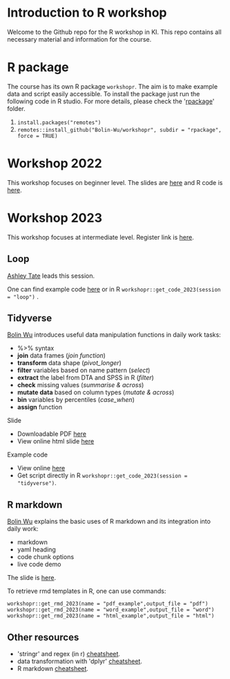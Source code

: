 # Introduction to R workshop
Welcome to the Github repo for the R workshop in KI. This repo contains all necessary material and information for the course.

# R package
The course has its own R package `workshopr`. The aim is to make example data and script easily accessible. To install the package just run the following code in R studio. For more details, please check the '[rpackage](https://github.com/Bolin-Wu/workshopr/tree/main/rpackage)' folder.

1. `install.packages("remotes")`
2. `remotes::install_github("Bolin-Wu/workshopr", subdir = "rpackage", force = TRUE)`

# Workshop 2022
This workshop focuses on beginner level.  The slides are  [here](https://github.com/Bolin-Wu/workshopr/blob/main/material/2022_beginner/slide.pdf) and R code is [here](https://github.com/Bolin-Wu/workshopr/blob/main/material/2022_beginner/example.R).

# Workshop 2023
This workshop focuses at intermediate level. Register link is [here](https://news.ki.se/calendar/r-programming-workshop-2023-intermediate-level).

## Loop
[Ashley Tate](https://staff.ki.se/people/ashley-tate) leads this session. 

One can find example code [here](https://github.com/Bolin-Wu/workshopr/tree/main/material/2023_intermediate/loop_session) or in R `workshopr::get_code_2023(session = "loop")` .


## Tidyverse
[Bolin Wu](https://staff.ki.se/people/bolin-wu) introduces useful data manipulation functions in daily work tasks:

- %>% syntax
- **join** data frames (*join function*)
- **transform** data shape (*pivot_longer*)
- **filter** variables based on name pattern (*select*)
- **extract** the label from DTA and SPSS in R (*filter*)
- **check** missing values (*summarise & across*)
- **mutate data** based on column types (*mutate & across*)
- **bin** variables by percentiles (*case_when*)
- **assign** function 

Slide 

- Downloadable PDF [here](https://github.com/Bolin-Wu/workshopr/blob/main/material/2023_intermediate/tidyverse_RMD_session/slides/index.pdf) 
- View online html slide [here](https://rpubs.com/bolinwu/rworkshop-intermediate)

Example code

- View  online [here](https://github.com/Bolin-Wu/workshopr/blob/main/material/2023_intermediate/tidyverse_RMD_session/rscript/tidyverse_2023.R) 
- Get script directly in R `workshopr::get_code_2023(session = "tidyverse")`.


## R markdown
[Bolin Wu](https://staff.ki.se/people/bolin-wu) explains the basic uses of R markdown and its integration into daily work:

- markdown 
- yaml heading 
- code chunk options
- live code demo

The slide is [here](https://github.com/Bolin-Wu/workshopr/blob/main/material/2023_intermediate/tidyverse_RMD_session/slides/index.pdf).

To retrieve rmd templates in R, one can use commands:

```
workshopr::get_rmd_2023(name = "pdf_example",output_file = "pdf")
workshopr::get_rmd_2023(name = "word_example",output_file = "word")
workshopr::get_rmd_2023(name = "html_example",output_file = "html")
```


## Other resources

- 'stringr' and regex (in r) [cheatsheet](https://evoldyn.gitlab.io/evomics-2018/ref-sheets/R_strings.pdf).
- data transformation with 'dplyr' [cheatsheet](https://nyu-cdsc.github.io/learningr/assets/data-transformation.pdf).
- R markdown [cheatsheet](https://www.rstudio.com/wp-content/uploads/2015/02/rmarkdown-cheatsheet.pdf).

